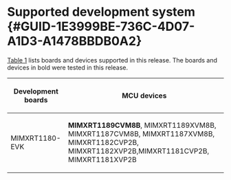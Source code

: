 # Supported development system {#GUID-1E3999BE-736C-4D07-A1D3-A1478BBDB0A2}

[Table 1](supported_development_system.md#TABLE_SUPPORTED) lists boards and devices supported in this release. The boards and devices in bold were tested in this release.

<table id="TABLE_SUPPORTED"><thead><tr><th>

Development boards

</th><th>

MCU devices

</th></tr></thead><tbody><tr><td>

MIMXRT1180-EVK

</td><td>

**MIMXRT1189CVM8B**, MIMXRT1189XVM8B, MIMXRT1187CVM8B, MIMXRT1187XVM8B, MIMXRT1182CVP2B, MIMXRT1182XVP2B,MIMXRT1181CVP2B, MIMXRT1181XVP2B

</td></tr></tbody>
</table>
